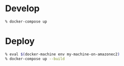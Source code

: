 # Develop

```sh
% docker-compose up
```

# Deploy

```sh
% eval $(docker-machine env my-machine-on-amazonec2)
% docker-compose up --build
```
